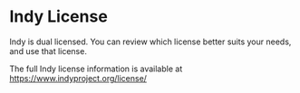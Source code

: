 # Indy License

Indy is dual licensed. You can review which license better suits your needs, and use that license. 

The full Indy license information is available at https://www.indyproject.org/license/
